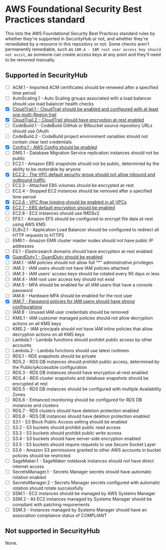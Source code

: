 # AWS Foundational Security Best Practices standard

This lists the AWS Foundational Security Best Practices standard rules by whether they're supported in SecurityHub or not, and whether they're remediated by a resource in this repository or not. Some checks aren't permanently remediable, such as `IAM.4 - IAM root user access key should not exist`, as someone can create access keys at any point and they'll need to be removed manually.

## Supported in SecurityHub
- [ ] ACM.1 - Imported ACM certificates should be renewed after a specified time period
- [ ] AutoScaling.1 - Auto Scaling groups associated with a load balancer should use load balancer health checks
- [x] [CloudTrail.1 - CloudTrail should be enabled and configured with at least one multi-Region trail](../cloudtrail)
- [x] [CloudTrail.2 - CloudTrail should have encryption at-rest enabled](../cloudtrail)
- [ ] CodeBuild.1 - CodeBuild GitHub or Bitbucket source repository URLs should use OAuth
- [ ] CodeBuild.2 - CodeBuild project environment variables should not contain clear text credentials
- [x] [Config.1 - AWS Config should be enabled](../config)
- [ ] DMS.1 - Database Migration Service replication instances should not be public
- [ ] EC2.1 - Amazon EBS snapshots should not be public, determined by the ability to be restorable by anyone
- [x] [EC2.2 - The VPC default security group should not allow inbound and outbound traffic](../vpc)
- [ ] EC2.3 - Attached EBS volumes should be encrypted at-rest
- [ ] EC2.4 - Stopped EC2 instances should be removed after a specified time period
- [x] [EC2.6 - VPC flow logging should be enabled in all VPCs](../vpc)
- [x] [EC2.7 - EBS default encryption should be enabled](../ebs)
- [ ] EC2.8 - EC2 instances should use IMDSv2
- [ ] EFS.1 - Amazon EFS should be configured to encrypt file data at-rest using AWS KMS
- [ ] ELBv2.1 - Application Load Balancer should be configured to redirect all HTTP requests to HTTPS
- [ ] EMR.1 - Amazon EMR cluster master nodes should not have public IP addresses
- [ ] ES.1 - Elasticsearch domains should have encryption at-rest enabled
- [x] [GuardDuty.1 - GuardDuty should be enabled](../guardduty)
- [ ] IAM.1 - IAM policies should not allow full "*" administrative privileges
- [ ] IAM.2 - IAM users should not have IAM policies attached
- [ ] IAM.3 - IAM users' access keys should be rotated every 90 days or less
- [ ] IAM.4 - IAM root user access key should not exist
- [ ] IAM.5 - MFA should be enabled for all IAM users that have a console password
- [ ] IAM.6 - Hardware MFA should be enabled for the root user
- [x] [IAM.7 - Password policies for IAM users should have strong configurations](../iam)
- [ ] IAM.8 - Unused IAM user credentials should be removed
- [ ] KMS.1 - IAM customer managed policies should not allow decryption actions on all KMS keys
- [ ] KMS.2 - IAM principals should not have IAM inline policies that allow decryption actions on all KMS keys
- [ ] Lambda.1 - Lambda functions should prohibit public access by other accounts
- [ ] Lambda.2 - Lambda functions should use latest runtimes
- [ ] RDS.1 - RDS snapshots should be private
- [ ] RDS.2 - RDS DB instances should prohibit public access, determined by the PubliclyAccessible configuration
- [ ] RDS.3 - RDS DB instances should have encryption at-rest enabled
- [ ] RDS.4 - RDS cluster snapshots and database snapshots should be encrypted at rest
- [ ] RDS.5 - RDS DB instances should be configured with multiple Availability Zones
- [ ] RDS.6 - Enhanced monitoring should be configured for RDS DB instances and clusters
- [ ] RDS.7 - RDS clusters should have deletion protection enabled
- [ ] RDS.8 - RDS DB instances should have deletion protection enabled
- [ ] S3.1 - S3 Block Public Access setting should be enabled
- [ ] S3.2 - S3 buckets should prohibit public read access
- [ ] S3.3 - S3 buckets should prohibit public write access
- [ ] S3.4 - S3 buckets should have server-side encryption enabled
- [ ] S3.5 - S3 buckets should require requests to use Secure Socket Layer
- [ ] S3.6 - Amazon S3 permissions granted to other AWS accounts in bucket policies should be restricted
- [ ] SageMaker.1 - SageMaker notebook instances should not have direct internet access
- [ ] SecretsManager.1 - Secrets Manager secrets should have automatic rotation enabled
- [ ] SecretsManager.2 - Secrets Manager secrets configured with automatic rotation should rotate successfully
- [ ] SSM.1 - EC2 instances should be managed by AWS Systems Manager
- [ ] SSM.2 - All EC2 instances managed by Systems Manager should be compliant with patching requirements
- [ ] SSM.3 - Instances managed by Systems Manager should have an association compliance status of COMPLIANT

## Not supported in SecurityHub
None.
